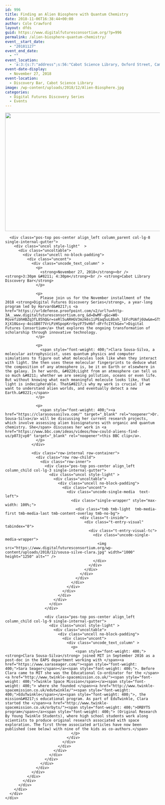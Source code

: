 ```yaml
---
id: 996
title: Finding an Alien Biosphere with Quantum Chemistry
date: 2018-11-06T16:38:44+00:00
author: Cole Crawford
layout: dfds
guid: https://www.digitalfuturesconsortium.org/?p=996
permalink: /alien-biosphere-quantum-chemistry/
event__start_date:
  - "20181127"
event_end_date:
  - ""
event_location:
  - 'a:3:{s:7:"address";s:56:"Cabot Science Library, Oxford Street, Cambridge, MA, USA";s:3:"lat";s:17:"42.37623670000001";s:3:"lng";s:9:"-71.11624";}'
event-date-display:
  - November 27, 2018
event-location:
  - Discovery Bar, Cabot Science Library
image: /wp-content/uploads/2018/12/Alien-Biosphere.jpg
categories:
  - Digital Futures Discovery Series
  - Events
---
```

<div data-parent="true" class="row-container">
  <div class="row limit-width row-parent">
    <div class="row-inner">
      <div class="pos-top pos-center align_left column_parent col-lg-4 single-internal-gutter">
        <div class="uncol style-light"  >
          <div class="uncoltable">
            <div class="uncell no-block-padding">
              <div class="uncont">
                <div class="uncode-single-media  text-left">
                  <div class="single-wrapper" style="max-width: 100%;">
                    <div class="tmb tmb-light  tmb-media-first tmb-media-last tmb-content-overlay tmb-no-bg">
                      <div class="t-inside">
                        <div class="t-entry-visual" tabindex="0">
                          <div class="t-entry-visual-tc">
                            <div class="uncode-single-media-wrapper">
                              <img src="https://www.digitalfuturesconsortium.org/wp-content/uploads/2018/12/Alien-Biosphere.jpg" width="720" height="385" alt="" />
                            </div>
                          </div>
                        </div>
                      </div>
                    </div>
                  </div>
                </div>
              </div>
            </div>
          </div>
        </div>
      </div>

      <div class="pos-top pos-center align_left column_parent col-lg-8 single-internal-gutter">
        <div class="uncol style-light"  >
          <div class="uncoltable">
            <div class="uncell no-block-padding">
              <div class="uncont">
                <div class="uncode_text_column" >
                  <p>
                    <strong>November 27, 2018</strong><br /> <strong>3:30pm &#8211; 4:30pm</strong><br /> <strong>Cabot Library Discovery Bar</strong>
                  </p>

                  <p>
                    Please join us for the November installment of the 2018 <strong>Digital Futures Discovery Series</strong>, a year-long program led by Harvard&#8217;s <a href="https://urldefense.proofpoint.com/v2/url?u=http-3A__www.digitalfuturesconsortium.org_&d=DwMF-g&c=WO-RGvefibhHBZq3fL85hQ&r=seRl5uARHGV3mzk6s1iPEaq5uL8bxh_lEFcPUAfj6Uw&m=GTSeaTQfG65QvFAFWxOZ7cNHEcU5FW7NVOyRi-XjX10&s=y-4oiGB077VrLPzHSpopKrrbyzF75vHbf-dFrfcIYCk&e=">Digital Futures Consortium</a> that explores the ongoing transformation of scholarship through innovative technology.
                  </p>

                  <p>
                    <span style="font-weight: 400;">Clara Sousa-Silva, a molecular astrophysicist, uses quantum physics and computer simulations to figure out what molecules look like when they interact with light. She then uses these molecular fingerprints to deduce what the composition of any atmosphere is, be it on Earth or elsewhere in the galaxy. In her words, &#8220;Light from an atmosphere can tell us so much &#8211; whether we are seeing pollution, oceans or even life. But without knowing what each meaningful molecule looks like, that light is indecipherable. That&#8217;s why my work is crucial if we want to understand alien worlds, and eventually detect a new Earth.&#8221;</span>
                  </p>

                  <p>
                    <span style="font-weight: 400;"><a href="https://clarasousasilva.com/" target="_blank" rel="noopener">Dr. Sousa-Silva</a> will be discussing her current research projects, which involve assessing alien biosignatures with organic and quantum chemistry. She</span> discusses her work in <a href="https://www.bbc.com/ideas/videos/how-could-aliens-find-us/p073jvp0" target="_blank" rel="noopener">this BBC clip</a>.
                  </p>
                </div>

                <div class="row-internal row-container">
                  <div class="row row-child">
                    <div class="row-inner">
                      <div class="pos-top pos-center align_left column_child col-lg-3 single-internal-gutter">
                        <div class="uncol style-light" >
                          <div class="uncoltable">
                            <div class="uncell no-block-padding">
                              <div class="uncont">
                                <div class="uncode-single-media  text-left">
                                  <div class="single-wrapper" style="max-width: 100%;">
                                    <div class="tmb tmb-light  tmb-media-first tmb-media-last tmb-content-overlay tmb-no-bg">
                                      <div class="t-inside">
                                        <div class="t-entry-visual" tabindex="0">
                                          <div class="t-entry-visual-tc">
                                            <div class="uncode-single-media-wrapper">
                                              <img src="https://www.digitalfuturesconsortium.org/wp-content/uploads/2018/12/sousa-silve-clara.jpg" width="1000" height="1250" alt="" />
                                            </div>
                                          </div>
                                        </div>
                                      </div>
                                    </div>
                                  </div>
                                </div>
                              </div>
                            </div>
                          </div>
                        </div>
                      </div>

                      <div class="pos-top pos-center align_left column_child col-lg-9 single-internal-gutter">
                        <div class="uncol style-light" >
                          <div class="uncoltable">
                            <div class="uncell no-block-padding">
                              <div class="uncont">
                                <div class="uncode_text_column" >
                                  <p>
                                    <span style="font-weight: 400;"><strong>Clara Sousa-Silva</strong> joined MIT in September 2016 as a post-doc in the EAPS department working with </span><a href="https://www.saraseager.com/"><span style="font-weight: 400;">Sara Seager</span></a><span style="font-weight: 400;">. Before Clara came to MIT she was the Educational Co-ordinator for the </span><a href="http://www.twinkle-spacemission.co.uk/"><span style="font-weight: 400;">Twinkle Space Mission</span></a><span style="font-weight: 400;"> where she founded </span><a href="http://www.twinkle-spacemission.co.uk/edutwinkle/"><span style="font-weight: 400;">EduTwinkle</span></a><span style="font-weight: 400;">, the mission&#8217;s educational program. As part of EduTwinkle, Clara started the </span><a href="http://www.twinkle-spacemission.co.uk/orbyts/"><span style="font-weight: 400;">ORBYTS program</span></a><span style="font-weight: 400;"> (Original Research By Young Twinkle Students), where high school students work along scientists to produce original research associated with space exploration. The first three associated articles have now been published (see below) with nine of the kids as co-authors.</span>
                                  </p>
                                </div>
                              </div>
                            </div>
                          </div>
                        </div>
                      </div>
                    </div>
                  </div>
                </div>
              </div>
            </div>
          </div>
        </div>
      </div>
    </div>
  </div>
</div>
